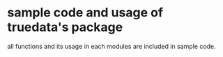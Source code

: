 # sample code and usage of truedata's package

all functions and its usage in each modules are included in sample code.  